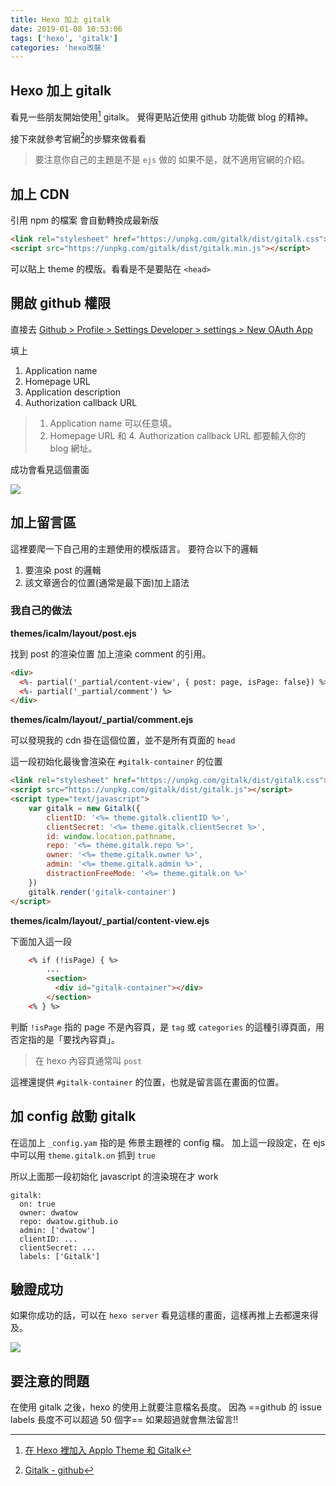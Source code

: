 ```yaml
---
title: Hexo 加上 gitalk
date: 2019-01-08 10:53:06
tags: ['hexo', 'gitalk']
categories: 'hexo改裝'
---
```

## Hexo 加上 gitalk

看見一些朋友開始使用[^alex] gitalk。
覺得更貼近使用 github 功能做 blog 的精神。

接下來就參考官網[^offical]的步驟來做看看

> 要注意你自己的主題是不是 `ejs` 做的
如果不是，就不適用官網的介紹。

## 加上 CDN

引用 npm 的檔案
會自動轉換成最新版

```html
<link rel="stylesheet" href="https://unpkg.com/gitalk/dist/gitalk.css">
<script src="https://unpkg.com/gitalk/dist/gitalk.min.js"></script>
```

可以貼上 theme 的模版。看看是不是要貼在 `<head>`


## 開啟 github 權限

直接去 [Github > Profile > Settings Developer > settings > New OAuth App](https://github.com/settings/applications/new)

填上

1. Application name
1. Homepage URL
1. Application description
1. Authorization callback URL

> 1. Application name 可以任意填。
> 2. Homepage URL 和 4. Authorization callback URL 都要輸入你的 blog 網址。

成功會看見這個畫面

![](https://i.imgur.com/24Bepdi.png)

## 加上留言區

這裡要爬一下自己用的主題使用的模版語言。
要符合以下的邏輯

1. 要渲染 post 的邏輯
2. 該文章適合的位置(通常是最下面)加上語法

### 我自己的做法

**themes/icalm/layout/post.ejs**

找到 post 的渲染位置
加上渲染 comment 的引用。

```html
<div>
  <%- partial('_partial/content-view', { post: page, isPage: false}) %>
  <%- partial('_partial/comment') %>
</div>
```

**themes/icalm/layout/_partial/comment.ejs**

可以發現我的 cdn 掛在這個位置，並不是所有頁面的 `head`

這一段初始化最後會渲染在 `#gitalk-container` 的位置

```html
<link rel="stylesheet" href="https://unpkg.com/gitalk/dist/gitalk.css">
<script src="https://unpkg.com/gitalk/dist/gitalk.js"></script>
<script type="text/javascript">
    var gitalk = new Gitalk({
        clientID: '<%= theme.gitalk.clientID %>',
        clientSecret: '<%= theme.gitalk.clientSecret %>',
        id: window.location.pathname,
        repo: '<%= theme.gitalk.repo %>',
        owner: '<%= theme.gitalk.owner %>',
        admin: '<%= theme.gitalk.admin %>',
        distractionFreeMode: '<%= theme.gitalk.on %>'
    })
    gitalk.render('gitalk-container')
</script>
```

**themes/icalm/layout/_partial/content-view.ejs**

下面加入這一段

```html
    <% if (!isPage) { %>
        ...
        <section>
          <div id="gitalk-container"></div>
        </section>
    <% } %>
```

判斷 `!isPage` 指的 page 不是內容頁，是 `tag` 或 `categories` 的這種引導頁面，用否定指的是「要找內容頁」。

> 在 hexo 內容頁通常叫 `post`

這裡還提供 `#gitalk-container` 的位置，也就是留言區在畫面的位置。

## 加 config 啟動 gitalk

在這加上 `_config.yam` 指的是 佈景主題裡的 config 檔。
加上這一段設定，在 ejs 中可以用 `theme.gitalk.on` 抓到 `true`

所以上面那一段初始化 javascript 的渲染現在才 work

```yaml=
gitalk:
  on: true
  owner: dwatow
  repo: dwatow.github.io
  admin: ['dwatow']
  clientID: ...
  clientSecret: ...
  labels: ['Gitalk']
```

## 驗證成功

如果你成功的話，可以在 `hexo server` 看見這樣的畫面，這樣再推上去都還來得及。

![](https://i.imgur.com/TvIAP6d.png)

## 要注意的問題

在使用 gitalk 之後，hexo 的使用上就要注意檔名長度。
因為 ==github 的 issue labels 長度不可以超過 50 個字== 如果超過就會無法留言!!


[^alex]:[在 Hexo 裡加入 Applo Theme 和 Gitalk](https://alxtz.github.io/2018/07/16/hexo-theme-gitalk/)
[^offical]: [Gitalk - github](https://github.com/gitalk/gitalk/blob/master/readme-cn.md)
